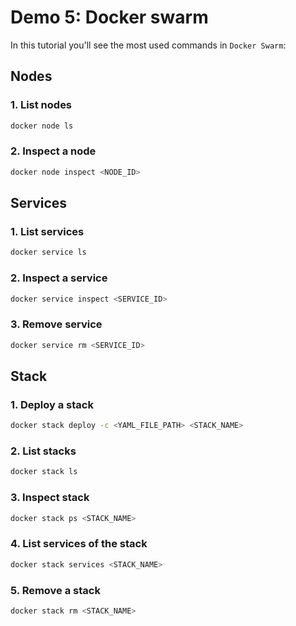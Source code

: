 # Demo 5: Docker swarm 
In this tutorial you'll see the most used commands in ```Docker Swarm```:

## Nodes
### 1. List nodes
```bash
docker node ls
```
### 2. Inspect a node
```bash
docker node inspect <NODE_ID>
```
## Services
### 1. List services
```bash
docker service ls
```
### 2. Inspect a service
```bash
docker service inspect <SERVICE_ID>
```
### 3. Remove service
```bash
docker service rm <SERVICE_ID>
```
## Stack
### 1. Deploy a stack
```bash
docker stack deploy -c <YAML_FILE_PATH> <STACK_NAME>
```
### 2. List stacks
```bash
docker stack ls
```
### 3. Inspect stack
```bash
docker stack ps <STACK_NAME>
```
### 4. List services of the stack
```bash
docker stack services <STACK_NAME>
```
### 5. Remove a stack
```bash
docker stack rm <STACK_NAME>
```